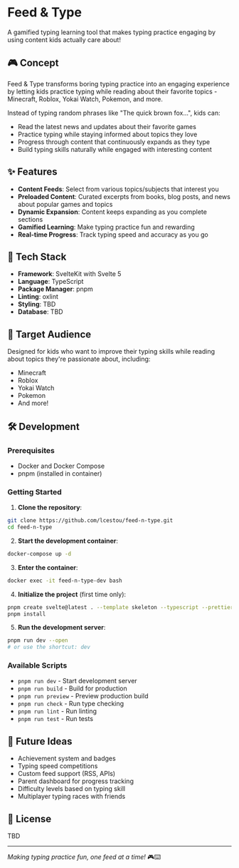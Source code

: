 # Feed & Type

A gamified typing learning tool that makes typing practice engaging by using content kids actually care about!

## 🎮 Concept

Feed & Type transforms boring typing practice into an engaging experience by letting kids practice typing while reading about their favorite topics - Minecraft, Roblox, Yokai Watch, Pokemon, and more. 

Instead of typing random phrases like "The quick brown fox...", kids can:
- Read the latest news and updates about their favorite games
- Practice typing while staying informed about topics they love
- Progress through content that continuously expands as they type
- Build typing skills naturally while engaged with interesting content

## ✨ Features

- **Content Feeds**: Select from various topics/subjects that interest you
- **Preloaded Content**: Curated excerpts from books, blog posts, and news about popular games and topics
- **Dynamic Expansion**: Content keeps expanding as you complete sections
- **Gamified Learning**: Make typing practice fun and rewarding
- **Real-time Progress**: Track typing speed and accuracy as you go

## 🚀 Tech Stack

- **Framework**: SvelteKit with Svelte 5
- **Language**: TypeScript
- **Package Manager**: pnpm
- **Linting**: oxlint
- **Styling**: TBD
- **Database**: TBD

## 🎯 Target Audience

Designed for kids who want to improve their typing skills while reading about topics they're passionate about, including:
- Minecraft
- Roblox
- Yokai Watch
- Pokemon
- And more!

## 🛠️ Development

### Prerequisites

- Docker and Docker Compose
- pnpm (installed in container)

### Getting Started

1. **Clone the repository**:
```bash
git clone https://github.com/lcestou/feed-n-type.git
cd feed-n-type
```

2. **Start the development container**:
```bash
docker-compose up -d
```

3. **Enter the container**:
```bash
docker exec -it feed-n-type-dev bash
```

4. **Initialize the project** (first time only):
```bash
pnpm create svelte@latest . --template skeleton --typescript --prettier --eslint --vitest
pnpm install
```

5. **Run the development server**:
```bash
pnpm run dev --open
# or use the shortcut: dev
```

### Available Scripts

- `pnpm run dev` - Start development server
- `pnpm run build` - Build for production
- `pnpm run preview` - Preview production build
- `pnpm run check` - Run type checking
- `pnpm run lint` - Run linting
- `pnpm run test` - Run tests

## 📝 Future Ideas

- Achievement system and badges
- Typing speed competitions
- Custom feed support (RSS, APIs)
- Parent dashboard for progress tracking
- Difficulty levels based on typing skill
- Multiplayer typing races with friends

## 📄 License

TBD

---

*Making typing practice fun, one feed at a time!* 🎮⌨️